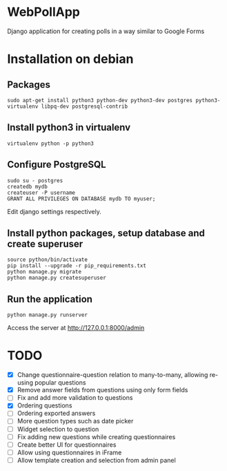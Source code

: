 # WebPollApp
Django application for creating polls in a way similar to Google Forms

# Installation on debian
## Packages
```
sudo apt-get install python3 python-dev python3-dev postgres python3-virtualenv libpq-dev postgresql-contrib
```


## Install python3 in virtualenv
```
virtualenv python -p python3
```

## Configure PostgreSQL
```
sudo su - postgres
createdb mydb
createuser -P username
GRANT ALL PRIVILEGES ON DATABASE mydb TO myuser;
```
Edit django settings respectively.

## Install python packages, setup database and create superuser
```
source python/bin/activate
pip install --upgrade -r pip_requirements.txt
python manage.py migrate
python manage.py createsuperuser
```

## Run the application
```
python manage.py runserver
```
Access the server at http://127.0.0.1:8000/admin


# TODO
* [x] Change questionnaire-question relation to many-to-many, allowing re-using popular questions
* [x] Remove answer fields from questions using only form fields
* [ ] Fix and add more validation to questions
* [x] Ordering questions
* [ ] Ordering exported answers
* [ ] More question types such as date picker
* [ ] Widget selection to question
* [ ] Fix adding new questions while creating questionnaires
* [ ] Create better UI for questionnaires
* [ ] Allow using questionnaires in iFrame
* [ ] Allow template creation and selection from admin panel